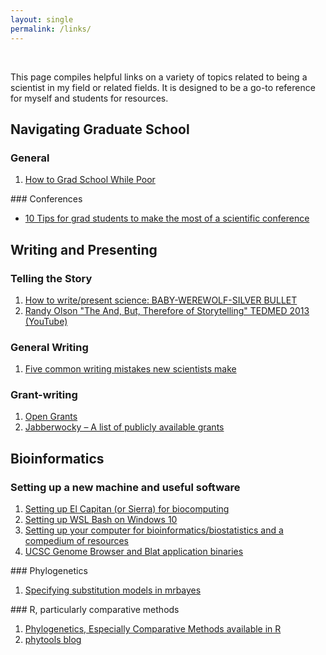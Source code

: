 ```yaml
---
layout: single
permalink: /links/
---
```

&nbsp;

This page compiles helpful links on a variety of topics related to being a scientist in my field or related fields. It is designed to be a go-to reference for myself and students for resources.

## Navigating Graduate School
### General
<ul style="list-style-type:disk">
<li><a href="https://howtogradschoolwhilepoor.blogspot.com/">How to Grad School While Poor</a></li>
</ul>
### Conferences
<ul>
<li><a href="http://www.southernfriedscience.com/10-tips-for-grad-students-to-make-the-most-of-a-scientific-conference/">10 Tips for grad students to make the most of a scientific conference</a></li>
</ul>

## Writing and Presenting
### Telling the Story
<ul style="list-style-type:disk">
<li><a href="https://ecoevoevoeco.blogspot.com/2014/10/how-to-writepresent-science-baby.html">How to write/present science: BABY-WEREWOLF-SILVER BULLET</a></li>
<li><a href="https://youtu.be/ERB7ITvabA4">Randy Olson "The And, But, Therefore of Storytelling" TEDMED 2013 (YouTube)</a></li>
</ul>

### General Writing
<ul style="list-style-type:disk">
<li><a href="https://contemplativemammoth.com/2018/08/21/five-common-writing-mistakes-new-scientists-make/">Five common writing mistakes new scientists make</a></li>
</ul>

### Grant-writing
<ul style="list-style-type:disk">
<li><a href="https://www.ogrants.org/">Open Grants</a></li>
<li><a href="https://jabberwocky.weecology.org/2012/08/10/a-list-of-publicly-available-grant-proposals-in-the-biological-sciences/">Jabberwocky – A list of publicly available grants</a></li>
</ul>

## Bioinformatics
### Setting up a new machine and useful software
<ul style="list-style-type:disk">
<li><a href="http://www.benjack.io/2016/01/02/el-capitan-biocomputing.html">Setting up El Capitan (or Sierra) for biocomputing</a></li>
<li><a href="https://github.com/anilchalisey/parseR/wiki/Setting-up-WSL-Bash-on-Windows-10">Setting up WSL Bash on Windows 10</a></li>
<li><a href="https://lcolladotor.github.io/2012/08/23/setting-up-your-computer-for/#.W5Gta5MzphE">Setting up your computer for bioinformatics/biostatistics and a compedium of resources</a></li>
<li><a href="http://hgdownload.cse.ucsc.edu/admin/exe/">UCSC Genome Browser and Blat application binaries</a></li>
</ul>
### Phylogenetics
<ul style="list-style-type:disk">
<li><a href="https://gist.github.com/brantfaircloth/895282">Specifying substitution models in mrbayes</a></li>
</ul>
### R, particularly comparative methods
<ul style="list-style-type:disk">
<li><a href="https://cran.r-project.org/web/views/Phylogenetics.html">Phylogenetics, Especially Comparative Methods available in R</a></li>
<li><a href="http://blog.phytools.org/">phytools blog</a></li>
</ul>
